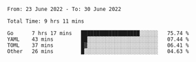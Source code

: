 <!--START_SECTION:waka-->

```text
From: 23 June 2022 - To: 30 June 2022

Total Time: 9 hrs 11 mins

Go      7 hrs 17 mins   ███████████████████░░░░░░   75.74 %
YAML    43 mins         ██░░░░░░░░░░░░░░░░░░░░░░░   07.44 %
TOML    37 mins         █▓░░░░░░░░░░░░░░░░░░░░░░░   06.41 %
Other   26 mins         █░░░░░░░░░░░░░░░░░░░░░░░░   04.63 %
```

<!--END_SECTION:waka-->